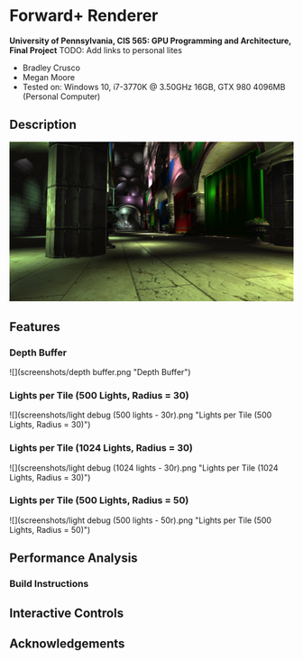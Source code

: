 Forward+ Renderer
================



**University of Pennsylvania, CIS 565: GPU Programming and Architecture, Final Project**
TODO: Add links to personal lites
* Bradley Crusco
* Megan Moore
* Tested on: Windows 10, i7-3770K @ 3.50GHz 16GB, GTX 980 4096MB (Personal Computer)



## Description

![](screenshots/Preview.png "Preview Sponza")


## Features


### Depth Buffer
![](screenshots/depth buffer.png "Depth Buffer")

### Lights per Tile (500 Lights, Radius = 30)
![](screenshots/light debug (500 lights - 30r).png "Lights per Tile (500 Lights, Radius = 30)")

### Lights per Tile (1024 Lights, Radius = 30)
![](screenshots/light debug (1024 lights - 30r).png "Lights per Tile (1024 Lights, Radius = 30)")

### Lights per Tile (500 Lights, Radius = 50)
![](screenshots/light debug (500 lights - 50r).png "Lights per Tile (500 Lights, Radius = 50)")


## Performance Analysis

### Build Instructions

## Interactive Controls

## Acknowledgements

